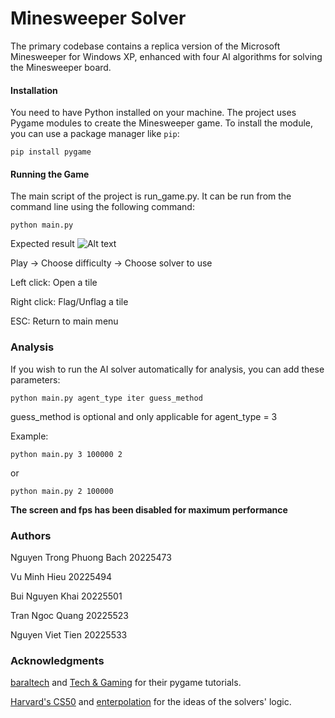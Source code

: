 # Minesweeper Solver

The primary codebase contains a replica version of the Microsoft Minesweeper for Windows XP, enhanced with four AI algorithms for solving the Minesweeper board.

#### Installation
You need to have Python installed on your machine. The project uses Pygame modules to create the Minesweeper game. To install the module, you can use a package manager like `pip`:
```
pip install pygame
```
#### Running the Game

The main script of the project is run_game.py. It can be run from the command line using the following command:
```
python main.py
```

Expected result
![Alt text](https://i.imgur.com/9M3WFUa.png)

Play -> Choose difficulty -> Choose solver to use

Left click: Open a tile

Right click: Flag/Unflag a tile

ESC: Return to main menu

### Analysis
If you wish to run the AI solver automatically for analysis, you can add these parameters:
```
python main.py agent_type iter guess_method
```
guess_method is optional and only applicable for agent_type = 3

Example:
```
python main.py 3 100000 2
```
or
```
python main.py 2 100000
```
**The screen and fps has been disabled for maximum performance**

### Authors

Nguyen Trong Phuong Bach 20225473

Vu Minh Hieu 20225494

Bui Nguyen Khai 20225501

Tran Ngoc Quang 20225523

Nguyen Viet Tien 20225533

### Acknowledgments
[baraltech](https://youtu.be/GMBqjxcKogA?si=mwCa5cu7y11idoZ_) and [Tech & Gaming](https://youtu.be/n0jZRlhLtt0?si=Jp6tDBW5rqgg5vIl) for their pygame tutorials.

[Harvard's CS50](https://cs50.harvard.edu/ai/2020/projects/1/minesweeper/) and [enterpolation](https://github.com/enterpolation/Minesweeper-Solver) for the ideas of the solvers' logic.
